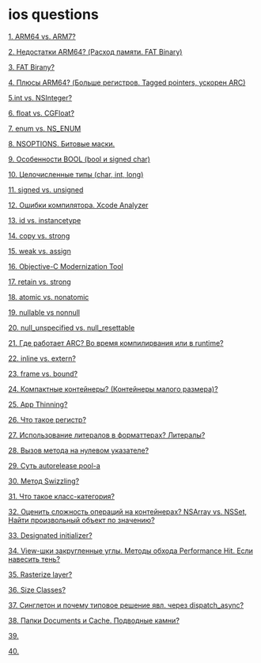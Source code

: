 
ios questions
==

[1. ARM64 vs. ARM7?]()

[2. Недостатки ARM64? (Расход памяти. FAT Binary)]()

[3. FAT Birany?]()

[4. Плюсы ARM64? (Больше регистров. Tagged pointers, ускорен ARC)]()

[5.int vs. NSInteger?]()

[6. float vs. CGFloat?]()

[7. enum vs. NS_ENUM]()

[8. NSOPTIONS. Битовые маски.]()

[9. Особенности BOOL (bool и signed char)]()

[10. Целочисленные типы (char, int, long)]()

[11. signed vs. unsigned]()

[12. Ошибки компилятора. Xcode Analyzer]()

[13. id vs. instancetype]()

[14. copy vs. strong]()

[15. weak vs. assign]()

[16. Objective-C Modernization Tool]()

[17. retain vs. strong]()

[18. atomic vs. nonatomic]()

[19. nullable vs nonnull]()

[20. null_unspecified vs. null_resettable]()

[21. Где работает ARC? Во время компилирвания или в runtime?]()

[22. inline vs. extern?]()

[23. frame vs. bound?]()

[24. Компактные контейнеры? (Контейнеры малого размера)?]()

[25. App Thinning?]()

[26. Что такое регистр?]()

[27. Использование литералов в форматтерах? Литералы?]()

[28. Вызов метода на нулевом указателе?]()

[29. Суть autorelease pool-a]()

[30. Метод Swizzling?]()

[31. Что такое класс-категория?]()

[32. Оценить сложность операций на контейнерах? NSArray vs. NSSet, Найти произвольный объект по значению?]()

[33. Designated initializer?]()

[34. View-шки закругленные углы. Методы обхода Performance Hit. Если навесить тень?]()

[35. Rasterize layer?]()

[36. Size Classes?]()

[37. Синглетон и почему типовое решение явл. через dispatch_async?]()

[38. Папки Documents и Cache. Подводные камни?]()

[39. ]()

[40. ]()

